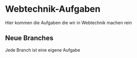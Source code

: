 # Webtechnik-Aufgaben
Hier kommen die Aufgaben die wir in Webtechnik machen rein

## Neue Branches
Jede Branch ist eine eigene Aufgabe
